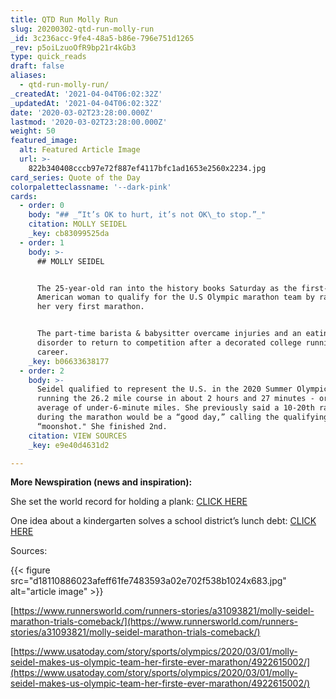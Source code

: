 ```yaml
---
title: QTD Run Molly Run
slug: 20200302-qtd-run-molly-run
_id: 3c236acc-9fe4-48a5-b86e-796e751d1265
_rev: p5oiLzuoOfR9bp21r4kGb3
type: quick_reads
draft: false
aliases:
  - qtd-run-molly-run/
_createdAt: '2021-04-04T06:02:32Z'
_updatedAt: '2021-04-04T06:02:32Z'
date: '2020-03-02T23:28:00.000Z'
lastmod: '2020-03-02T23:28:00.000Z'
weight: 50
featured_image:
  alt: Featured Article Image
  url: >-
    822b340408cccb97e72f887ef4117bfc1ad1653e2560x2234.jpg
card_series: Quote of the Day
colorpaletteclassname: '--dark-pink'
cards:
  - order: 0
    body: "## _“It’s OK to hurt, it’s not OK\_to stop.”_"
    citation: MOLLY SEIDEL
    _key: cb83099525da
  - order: 1
    body: >-
      ## MOLLY SEIDEL


      The 25-year-old ran into the history books Saturday as the first-ever
      American woman to qualify for the U.S Olympic marathon team by racing in
      her very first marathon.


      The part-time barista & babysitter overcame injuries and an eating
      disorder to return to competition after a decorated college running
      career.
    _key: b06633638177
  - order: 2
    body: >-
      Seidel qualified to represent the U.S. in the 2020 Summer Olympics by
      running the 26.2 mile course in about 2 hours and 27 minutes - or an
      average of under-6-minute miles. She previously said a 10-20th ranking
      during the marathon would be a “good day,” calling the qualifying race a
      “moonshot." She finished 2nd.
    citation: VIEW SOURCES
    _key: e9e40d4631d2

---
```

**More Newspiration (news and inspiration):**

She set the world record for holding a plank: [CLICK HERE](https://smarthernews.com/qtd-world-record-for-planks/)

One idea about a kindergarten solves a school district’s lunch debt: [CLICK HERE](https://smarthernews.com/kindergartner-pays-off-debt/)

Sources:

  


{{< figure src="d18110886023afeff61fe7483593a02e702f538b1024x683.jpg" alt="article image" >}}

[https://www.runnersworld.com/runners-stories/a31093821/molly-seidel-marathon-trials-comeback/](https://www.runnersworld.com/runners-stories/a31093821/molly-seidel-marathon-trials-comeback/)

[https://www.usatoday.com/story/sports/olympics/2020/03/01/molly-seidel-makes-us-olympic-team-her-firste-ever-marathon/4922615002/](https://www.usatoday.com/story/sports/olympics/2020/03/01/molly-seidel-makes-us-olympic-team-her-firste-ever-marathon/4922615002/)